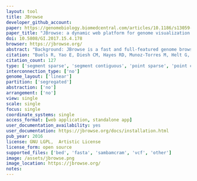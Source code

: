 ```yaml
---
layout: tool 
title: JBrowse
developer_github_account: 
paper: https://genomebiology.biomedcentral.com/articles/10.1186/s13059-016-0924-1
paper_title: "JBrowse: a dynamic web platform for genome visualization and analysis"
doi: 10.5808/GI.2017.15.4.178
browser: https://jbrowse.org/
abstract: "Background: JBrowse is a fast and full-featured genome browser built with JavaScript and HTML5. It is easily embedded into websites or apps but can also be served as a standalone web page. Results: Overall improvements to speed and scalability are accompanied by specific enhancements that support complex interactive queries on large track sets. Analysis functions can readily be added using the plugin framework; most visual aspects of tracks can also be customized, along with clicks, mouseovers, menus, and popup boxes. JBrowse can also be used to browse local annotation files offline and to generate high-resolution figures for publication. Conclusions: JBrowse is a mature web application suitable for genome visualization and analysis."
citation: "Buels R, Yao E, Diesh CM, Hayes RD, Munoz-Torres M, Helt G, et al. JBrowse: a dynamic web platform for genome visualization and analysis. Genome Biol. genomebiology.biomedcentral.com; 2016;17: 66."
citation_count: 127
type: ['segment sparse', 'segment contiguous', 'point sparse', 'point contiguous']
interconnection_type: ['no']
genome_layout: ['linear']
partition: ['segregated']
abstraction: ['no']
arrangement: ['no']
view: single
scale: single
focus: single
coordinate_systems: single
access_format: [web application, standalone app]
user_documentation_availability: yes
user_documentation: https://jbrowse.org/docs/installation.html
pub_year: 2016
license: GNU LGPL,  Artistic License
license_form: open source
supported_files: ['bed', 'fasta', 'sambamcram', 'vcf', 'other']
image: /assets/jbrowse.png
image_location: https://jbrowse.org/
notes: 
---
```

